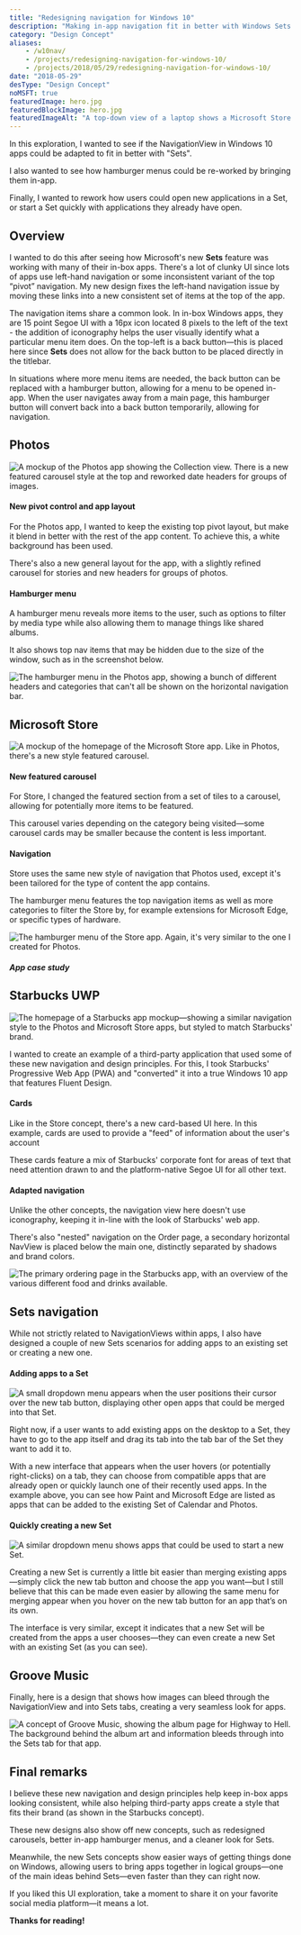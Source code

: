 ```yaml
---
title: "Redesigning navigation for Windows 10"
description: "Making in-app navigation fit in better with Windows Sets."
category: "Design Concept"
aliases:
    - /w10nav/
    - /projects/redesigning-navigation-for-windows-10/
    - /projects/2018/05/29/redesigning-navigation-for-windows-10/
date: "2018-05-29"
desType: "Design Concept"
noMSFT: true
featuredImage: hero.jpg
featuredBlockImage: hero.jpg
featuredImageAlt: "A top-down view of a laptop shows a Microsoft Store concept."
---
```


In this exploration, I wanted to see if the NavigationView in Windows 10 apps could be adapted to fit in better with "Sets".

I also wanted to see how hamburger menus could be re-worked by bringing them in-app.

Finally, I wanted to rework how users could open new applications in a Set, or start a Set quickly with applications they already have open.

<!--more-->

## Overview

I wanted to do this after seeing how Microsoft's new **Sets** feature was working with many of their in-box apps. There's a lot of clunky UI since lots of apps use left-hand navigation or some inconsistent variant of the top “pivot” navigation. My new design fixes the left-hand navigation issue by moving these links into a new consistent set of items at the top of the app.

The navigation items share a common look. In in-box Windows apps, they are 15 point Segoe UI with a 16px icon located 8 pixels to the left of the text - the addition of iconography helps the user visually identify what a particular menu item does. On the top-left is a back button—this is placed here since **Sets** does not allow for the back button to be placed directly in the titlebar.

In situations where more menu items are needed, the back button can be replaced with a hamburger button, allowing for a menu to be opened in-app. When the user navigates away from a main page, this hamburger button will convert back into a back button temporarily, allowing for navigation.

## Photos

![A mockup of the Photos app showing the Collection view. There is a new featured carousel style at the top and reworked date headers for groups of images.](./photos.jpg)

#### New pivot control and app layout

For the Photos app, I wanted to keep the existing top pivot layout, but make it blend in better with the rest of the app content. To achieve this, a white background has been used.

There's also a new general layout for the app, with a slightly refined carousel for stories and new headers for groups of photos.

#### Hamburger menu

A hamburger menu reveals more items to the user, such as options to filter by media type while also allowing them to manage things like shared albums.

It also shows top nav items that may be hidden due to the size of the window, such as in the screenshot below.

![The hamburger menu in the Photos app, showing a bunch of different headers and categories that can't all be shown on the horizontal navigation bar.](./photos-hamburger.jpg)

## Microsoft Store

![A mockup of the homepage of the Microsoft Store app. Like in Photos, there's a new style featured carousel.](./store.jpg)

#### New featured carousel

For Store, I changed the featured section from a set of tiles to a carousel, allowing for potentially more items to be featured.

This carousel varies depending on the category being visited—some carousel cards may be smaller because the content is less important.

#### Navigation

Store uses the same new style of navigation that Photos used, except it's been tailored for the type of content the app contains.

The hamburger menu features the top navigation items as well as more categories to filter the Store by, for example extensions for Microsoft Edge, or specific types of hardware.

![The hamburger menu of the Store app. Again, it's very similar to the one I created for Photos.](./store-hamburger.jpg)

##### App case study

## Starbucks UWP

![The homepage of a Starbucks app mockup—showing a similar navigation style to the Photos and Microsoft Store apps, but styled to match Starbucks' brand.](./starbucks.jpg)

I wanted to create an example of a third-party application that used some of these new navigation and design principles. For this, I took Starbucks' Progressive Web App (PWA) and "converted" it into a true Windows 10 app that features Fluent Design.

#### Cards

Like in the Store concept, there's a new card-based UI here. In this example, cards are used to provide a "feed" of information about the user's account

These cards feature a mix of Starbucks' corporate font for areas of text that need attention drawn to and the platform-native Segoe UI for all other text.

#### Adapted navigation

Unlike the other concepts, the navigation view here doesn't use iconography, keeping it in-line with the look of Starbucks' web app.

There's also "nested" navigation on the Order page, a secondary horizontal NavView is placed below the main one, distinctly separated by shadows and brand colors.

![The primary ordering page in the Starbucks app, with an overview of the various different food and drinks available.](./starbucks-order.jpg)

## Sets navigation

While not strictly related to NavigationViews within apps, I also have designed a couple of new Sets scenarios for adding apps to an existing set or creating a new one.

#### Adding apps to a Set

![A small dropdown menu appears when the user positions their cursor over the new tab button, displaying other open apps that could be merged into that Set.](./merge-set.jpg)

Right now, if a user wants to add existing apps on the desktop to a Set, they have to go to the app itself and drag its tab into the tab bar of the Set they want to add it to.

With a new interface that appears when the user hovers (or potentially right-clicks) on a tab, they can choose from compatible apps that are already open or quickly launch one of their recently used apps. In the example above, you can see how Paint and Microsoft Edge are listed as apps that can be added to the existing Set of Calendar and Photos.

#### Quickly creating a new Set

![A similar dropdown menu shows apps that could be used to start a new Set.](./create-set.jpg)

Creating a new Set is currently a little bit easier than merging existing apps—simply click the new tab button and choose the app you want—but I still believe that this can be made even easier by allowing the same menu for merging appear when you hover on the new tab button for an app that’s on its own.

The interface is very similar, except it indicates that a new Set will be created from the apps a user chooses—they can even create a new Set with an existing Set (as you can see).

## Groove Music

Finally, here is a design that shows how images can bleed through the NavigationView and into Sets tabs, creating a very seamless look for apps.

![A concept of Groove Music, showing the album page for Highway to Hell. The background behind the album art and information bleeds through into the Sets tab for that app.](./groove.jpg)

## Final remarks

I believe these new navigation and design principles help keep in-box apps looking consistent, while also helping third-party apps create a style that fits their brand (as shown in the Starbucks concept).

These new designs also show off new concepts, such as redesigned carousels, better in-app hamburger menus, and a cleaner look for Sets.

Meanwhile, the new Sets concepts show easier ways of getting things done on Windows, allowing users to bring apps together in logical groups—one of the main ideas behind Sets—even faster than they can right now.

If you liked this UI exploration, take a moment to share it on your favorite social media platform—it means a lot.

**Thanks for reading!**
